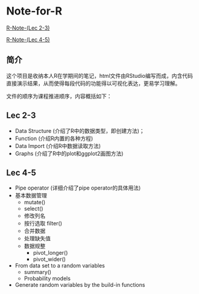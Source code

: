 # Note-for-R

[R-Note-(Lec 2-3)](https://htmlpreview.github.io/?https://github.com/Luoberer/Note-for-R-Lec/blob/main/Note-for-R--Lec-2-3-.html)

[R-Note-(Lec 4-5)](https://htmlpreview.github.io/?https://github.com/Luoberer/Note-for-R-Lec/blob/main/Note-for-R--Lec-4-.html)

## 简介

这个项目是收纳本人R在学期间的笔记，html文件由RStudio编写而成，内含代码直接演示结果，从而使得每段代码的功能得以可视化表达，更易学习理解。

文件的顺序为课程推进顺序，内容概括如下：

## Lec 2-3
+ Data Structure (介绍了R中的数据类型，即创建方法)；
+ Function (介绍R内置的各种方程)
+ Data Import (介绍R中数据读取方法)
+ Graphs (介绍了R中的plot和ggplot2画图方法)

## Lec 4-5
+ Pipe operator (详细介绍了pipe operator的具体用法)
+ 基本数据管理
  + mutate()
  + select()
  + 修改列名
  + 按行选取 filter()
  + 合并数据
  + 处理缺失值 
  + 数据规整
    + pivot_longer()
    + pivot_wider()
+ From data set to a random variables
  + summary()
  + Probability models
+ Generate random variables by the build-in functions
